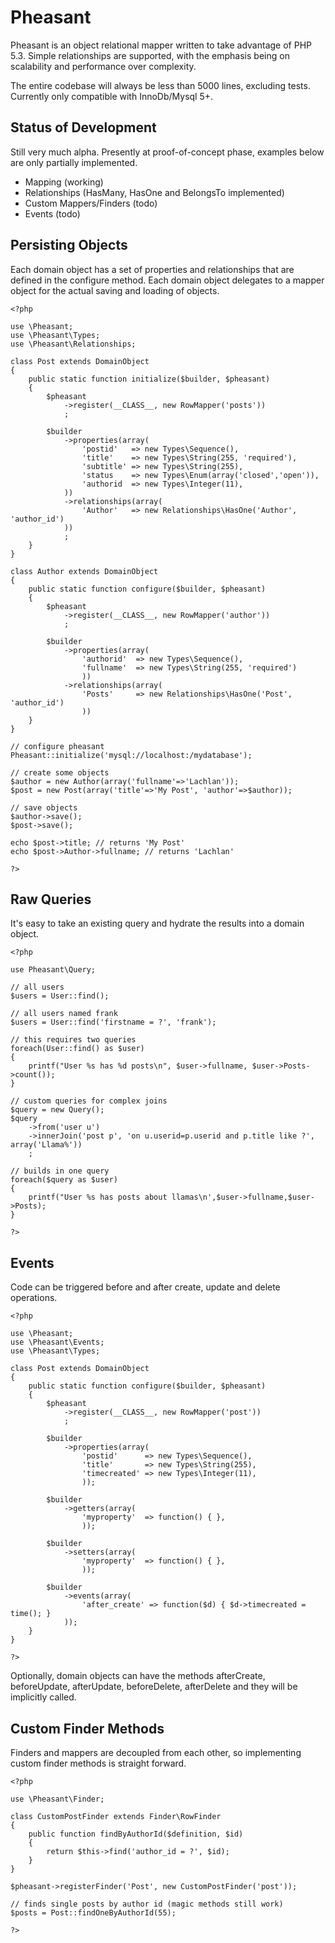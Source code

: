Pheasant
=======================================

Pheasant is an object relational mapper written to take advantage of PHP 5.3. Simple relationships
are supported, with the emphasis being on scalability and performance over complexity.

The entire codebase will always be less than 5000 lines, excluding tests. Currently only compatible with
InnoDb/Mysql 5+.

Status of Development
---------------------------------

Still very much alpha. Presently at proof-of-concept phase, examples below are only
partially implemented.

- Mapping (working)
- Relationships (HasMany, HasOne and BelongsTo implemented)
- Custom Mappers/Finders (todo)
- Events (todo)

Persisting Objects
---------------------------------

Each domain object has a set of properties and relationships that are defined in the
configure method. Each domain object delegates to a mapper object for the actual saving
and loading of objects.

	<?php

	use \Pheasant;
	use \Pheasant\Types;
	use \Pheasant\Relationships;

	class Post extends DomainObject
	{
		public static function initialize($builder, $pheasant)
		{
			$pheasant
				->register(__CLASS__, new RowMapper('posts'))
				;

			$builder
				->properties(array(
					'postid'   => new Types\Sequence(),
					'title'    => new Types\String(255, 'required'),
					'subtitle' => new Types\String(255),
					'status    => new Types\Enum(array('closed','open')),
					'authorid  => new Types\Integer(11),
				))
				->relationships(array(
					'Author'   => new Relationships\HasOne('Author', 'author_id')
				))
				;
		}
	}

	class Author extends DomainObject
	{
		public static function configure($builder, $pheasant)
		{
			$pheasant
				->register(__CLASS__, new RowMapper('author'))
				;

			$builder
				->properties(array(
					'authorid'  => new Types\Sequence(),
					'fullname'  => new Types\String(255, 'required')
					))
				->relationships(array(
					'Posts'     => new Relationships\HasOne('Post', 'author_id')
					))
		}
	}

	// configure pheasant
	Pheasant::initialize('mysql://localhost:/mydatabase');

	// create some objects
	$author = new Author(array('fullname'=>'Lachlan'));
	$post = new Post(array('title'=>'My Post', 'author'=>$author));

	// save objects
	$author->save();
	$post->save();

	echo $post->title; // returns 'My Post'
	echo $post->Author->fullname; // returns 'Lachlan'

	?>

Raw Queries
---------------------------------

It's easy to take an existing query and hydrate the results into a domain object.

	<?php

	use Pheasant\Query;

	// all users
	$users = User::find();

	// all users named frank
	$users = User::find('firstname = ?', 'frank');

	// this requires two queries
	foreach(User::find() as $user)
	{
		printf("User %s has %d posts\n", $user->fullname, $user->Posts->count());
	}

	// custom queries for complex joins
	$query = new Query();
	$query
		->from('user u')
		->innerJoin('post p', 'on u.userid=p.userid and p.title like ?', array('Llama%'))
		;

	// builds in one query
	foreach($query as $user)
	{
		printf("User %s has posts about llamas\n',$user->fullname,$user->Posts);
	}

	?>

Events
---------------------------------

Code can be triggered before and after create, update and delete operations.

	<?php

	use \Pheasant;
	use \Pheasant\Events;
	use \Pheasant\Types;

	class Post extends DomainObject
	{
		public static function configure($builder, $pheasant)
		{
			$pheasant
				->register(__CLASS__, new RowMapper('post'))
				;

			$builder
				->properties(array(
					'postid'      => new Types\Sequence(),
					'title'       => new Types\String(255),
					'timecreated' => new Types\Integer(11),
					));

			$builder
				->getters(array(
					'myproperty'  => function() { },
					));

			$builder
				->setters(array(
					'myproperty'  => function() { },
					));

			$builder
				->events(array(
					'after_create' => function($d) { $d->timecreated = time(); }
				));
		}
	}

	?>

Optionally, domain objects can have the methods afterCreate, beforeUpdate, afterUpdate,
beforeDelete, afterDelete and they will be implicitly called.

Custom Finder Methods
---------------------------------

Finders and mappers are decoupled from each other, so implementing custom finder methods
is straight forward.

	<?php

	use \Pheasant\Finder;

	class CustomPostFinder extends Finder\RowFinder
	{
		public function findByAuthorId($definition, $id)
		{
			return $this->find('author_id = ?', $id);
		}
	}

	$pheasant->registerFinder('Post', new CustomPostFinder('post'));

	// finds single posts by author id (magic methods still work)
	$posts = Post::findOneByAuthorId(55);

	?>
